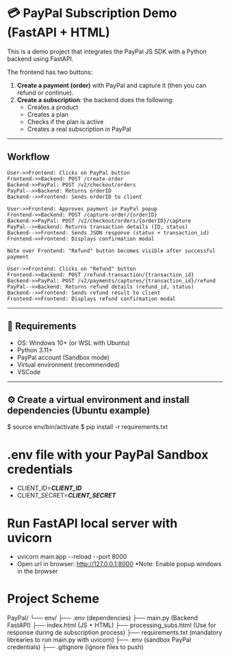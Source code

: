 # 💳 PayPal Subscription Demo (FastAPI + HTML)

This is a demo project that integrates the PayPal JS SDK with a Python backend using FastAPI.

The frontend has two buttons:

1. **Create a payment (order)** with PayPal and capture it (then you can refund or continue).
2. **Create a subscription**: the backend does the following:
   - Creates a product
   - Creates a plan
   - Checks if the plan is active
   - Creates a real subscription in PayPal

---
## Workflow

    User->>Frontend: Clicks on PayPal button
    Frontend->>Backend: POST /create-order
    Backend->>PayPal: POST /v2/checkout/orders
    PayPal-->>Backend: Returns orderID
    Backend-->>Frontend: Sends orderID to client

    User->>Frontend: Approves payment in PayPal popup
    Frontend->>Backend: POST /capture-order/{orderID}
    Backend->>PayPal: POST /v2/checkout/orders/{orderID}/capture
    PayPal-->>Backend: Returns transaction details (ID, status)
    Backend-->>Frontend: Sends JSON response (status + transaction_id)
    Frontend->>Frontend: Displays confirmation modal

    Note over Frontend: "Refund" button becomes visible after successful payment

    User->>Frontend: Clicks on "Refund" button
    Frontend->>Backend: POST /refund-transaction/{transaction_id}
    Backend->>PayPal: POST /v2/payments/captures/{transaction_id}/refund
    PayPal-->>Backend: Returns refund details (refund_id, status)
    Backend-->>Frontend: Sends refund result to client
    Frontend->>Frontend: Displays refund confirmation modal
---

## 🚀 Requirements

- OS: Windows 10+ (or WSL with Ubuntu)
- Python 3.11+
- PayPal account (Sandbox mode)
- Virtual environment (recommended)
- VSCode

---

## ⚙️ Create a virtual environment and install dependencies (Ubuntu example)

$ source env/bin/activate
$ pip install -r requirements.txt

# .env file with your PayPal Sandbox credentials

- CLIENT_ID=***CLIENT_ID***
- CLIENT_SECRET=***CLIENT_SECRET***

# Run FastAPI local server with uvicorn
- uvicorn main:app --reload --port 8000
- Open url in browser: http://127.0.0.1:8000
  *Note: Enable popup windows in the browser

# Project Scheme

PayPal/
└── env/
    ├── .env (dependencies)
    ├── main.py (Backend FastAPI)
    ├── index.html (JS + HTML)
    ├── processing_subs.html (Use for response during de subscription process)
    ├── requirements.txt (mandatory librearies to run main.py with uvicorn)
    ├── .env (sandbox PayPal credentials)
    ├── .gitignore (ignore files to push)
  

